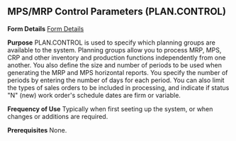 ## MPS/MRP Control Parameters (PLAN.CONTROL)
<PageHeader />

**Form Details**
[Form Details](../PLAN-CONTROL-1/README.md)

**Purpose**
PLAN.CONTROL is used to specify which planning groups are available to the
system. Planning groups allow you to process MRP, MPS, CRP and other inventory
and production functions independently from one another. You also define the
size and number of periods to be used when generating the MRP and MPS
horizontal reports. You specify the number of periods by entering the number
of days for each period. You can also limit the types of sales orders to be
included in processing, and indicate if status "N" (new) work order's schedule
dates are firm or variable.

**Frequency of Use**
Typically when first seeting up the system, or when changes or additions are
required.

**Prerequisites**
None.

<badge text= "Version 8.10.57 " vertical="middle" />

<PageFooter />
